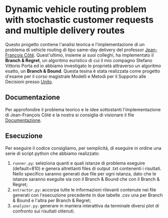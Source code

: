 # Dynamic vehicle routing problem with stochastic customer requests and multiple delivery routes
Questo progetto contiene l'analisi teorica e l'implementazione di un problema di vehicle routing di tipo same-day delivery del professor [Jean-François Côté](https://www4.fsa.ulaval.ca/enseignant/jean-francois-cote/). Quest'ultimo, insieme ai suoi colleghi, ha implementato il **Branch & Regret**, un algoritmo euristico di cui il mio compagno Stefano Vittorio Porta ed io abbiamo investigato le proprietà attraverso un algoritmo esatto, un **Branch & Bound**. Questa tesina è stata realizzata come progetto d'esame per il corso magistrale Modelli e Metodi per il Supporto alle Decisioni presso [Unito](https://www.unito.it/).

## Documentazione
Per approfondire il problema teorico e le idee sottostanti l'implementazione di Jean-François Côté e la nostra si consiglia di visionare il file [Documentazione](./documentation/Paper.pdf).

## Esecuzione
Per eseguire il codice consigliamo, per semplicità, di eseguire in ordine una serie di script python che abbiamo realizzato:
1. `runner.py`: seleziona quanti e quali istanze di problema eseguire (default=810) e genera altrettanti files di output .txt contenenti i risultati. Nello specifico saranno generati due file per ogni istanza, dato che le istanze saranno eseguite sia con il Branch & Bound che con il Branch & Regret;
2. `extractor.py`: accorpa tutte le informazioni rilevanti contenute nei file generati con l'esecuzione precedente in due tabelle .csv una per Branch & Bound e l'altra per Branch & Regret;
3. `analyzer.py`: generare in maniera interattiva da terminale diversi plot di confronto sui risultati ottenuti.
